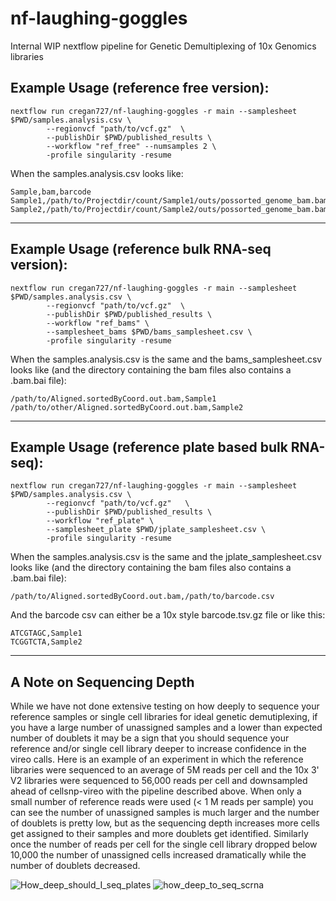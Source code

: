 # nf-laughing-goggles

Internal WIP nextflow pipeline for Genetic Demultiplexing of 10x Genomics libraries

## Example Usage (reference free version):

```
nextflow run cregan727/nf-laughing-goggles -r main --samplesheet $PWD/samples.analysis.csv \
        --regionvcf "path/to/vcf.gz"  \
        --publishDir $PWD/published_results \
        --workflow "ref_free" --numsamples 2 \
        -profile singularity -resume 
```

When the samples.analysis.csv looks like:

```
Sample,bam,barcode
Sample1,/path/to/Projectdir/count/Sample1/outs/possorted_genome_bam.bam,/path/to/Projectdir/count/Sample1/outs/filtered_feature_bc_matrix/barcodes.tsv.gz
Sample2,/path/to/Projectdir/count/Sample2/outs/possorted_genome_bam.bam,/path/to/Projectdir/count/Sample2/outs/filtered_feature_bc_matrix/barcodes.tsv.gz
```

__________________________________________________________________


## Example Usage (reference bulk RNA-seq version):

```
nextflow run cregan727/nf-laughing-goggles -r main --samplesheet $PWD/samples.analysis.csv \
        --regionvcf "path/to/vcf.gz"  \
        --publishDir $PWD/published_results \
        --workflow "ref_bams" \
        --samplesheet_bams $PWD/bams_samplesheet.csv \
        -profile singularity -resume
```

When the samples.analysis.csv is the same and the bams_samplesheet.csv looks like (and the directory containing the bam files also contains a .bam.bai file):

```
/path/to/Aligned.sortedByCoord.out.bam,Sample1
/path/to/other/Aligned.sortedByCoord.out.bam,Sample2
```
__________________________________________________________________

## Example Usage (reference plate based bulk RNA-seq):

```
nextflow run cregan727/nf-laughing-goggles -r main --samplesheet $PWD/samples.analysis.csv \
        --regionvcf "path/to/vcf.gz"   \
        --publishDir $PWD/published_results \
        --workflow "ref_plate" \
        --samplesheet_plate $PWD/jplate_samplesheet.csv \
        -profile singularity -resume 
```

When the samples.analysis.csv is the same and the jplate_samplesheet.csv looks like (and the directory containing the bam files also contains a .bam.bai file):

```
/path/to/Aligned.sortedByCoord.out.bam,/path/to/barcode.csv
```
And the barcode csv can either be a 10x style barcode.tsv.gz file or like this:
```
ATCGTAGC,Sample1
TCGGTCTA,Sample2
```


____________________________________________________________________
## A Note on Sequencing Depth

While we have not done extensive testing on how deeply to sequence your reference samples or single cell libraries for ideal genetic demutiplexing, if you have a large number of unassigned samples and a lower than expected number of doublets it may be a sign that you should sequence your reference and/or single cell library deeper to increase confidence in the vireo calls. Here is an example of an experiment in which the reference libraries were sequenced to an average of 5M reads per cell and the 10x 3' V2 libraries were sequenced to 56,000 reads per cell and downsampled ahead of cellsnp-vireo with the pipeline described above. When only a small number of reference reads were used (< 1 M reads per sample) you can see the number of unassigned samples is much larger and the number of doublets is pretty low, but as the sequencing depth increases more cells get assigned to their samples and more doublets get identified. Similarly once the number of reads per cell for the single cell library dropped below 10,000 the number of unassigned cells increased dramatically while the number of doublets decreased.

![How_deep_should_I_seq_plates](https://github.com/cregan727/nf-laughing-goggles/assets/68451521/8014d16b-3ba5-48c2-84d4-df398c6df2f7)
![how_deep_to_seq_scrna](https://github.com/cregan727/nf-laughing-goggles/assets/68451521/688514f6-81a2-4580-91ec-5c3659fe73cc)



